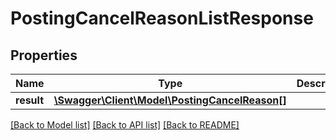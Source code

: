 # PostingCancelReasonListResponse

## Properties
Name | Type | Description | Notes
------------ | ------------- | ------------- | -------------
**result** | [**\Swagger\Client\Model\PostingCancelReason[]**](PostingCancelReason.md) |  | [optional] 

[[Back to Model list]](../README.md#documentation-for-models) [[Back to API list]](../README.md#documentation-for-api-endpoints) [[Back to README]](../README.md)


